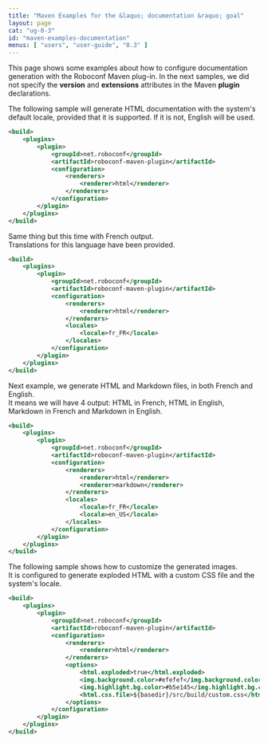 ```yaml
---
title: "Maven Examples for the &laquo; documentation &raquo; goal"
layout: page
cat: "ug-0-3"
id: "maven-examples-documentation"
menus: [ "users", "user-guide", "0.3" ]
---
```


This page shows some examples about how to configure documentation generation with the Roboconf
Maven plug-in. In the next samples, we did not specify the **version** and **extensions** attributes
in the Maven **plugin** declarations.


The following sample will generate HTML documentation with the system's default locale, provided that
it is supported. If it is not, English will be used.

```xml
<build>
	<plugins>
		<plugin>
			<groupId>net.roboconf</groupId>
			<artifactId>roboconf-maven-plugin</artifactId>
			<configuration>
				<renderers>
					<renderer>html</renderer>
				</renderers>
			</configuration>
		</plugin>
	</plugins>
</build>
```

Same thing but this time with French output.  
Translations for this language have been provided.

```xml
<build>
	<plugins>
		<plugin>
			<groupId>net.roboconf</groupId>
			<artifactId>roboconf-maven-plugin</artifactId>
			<configuration>
				<renderers>
					<renderer>html</renderer>
				</renderers>
				<locales>
					<locale>fr_FR</locale>
				</locales>
			</configuration>
		</plugin>
	</plugins>
</build>
```

Next example, we generate HTML and Markdown files, in both French and English.  
It means we will have 4 output: HTML in French, HTML in English, Markdown in
French and Markdown in English.

```xml
<build>
	<plugins>
		<plugin>
			<groupId>net.roboconf</groupId>
			<artifactId>roboconf-maven-plugin</artifactId>
			<configuration>
				<renderers>
					<renderer>html</renderer>
					<renderer>markdown</renderer>
				</renderers>
				<locales>
					<locale>fr_FR</locale>
					<locale>en_US</locale>
				</locales>
			</configuration>
		</plugin>
	</plugins>
</build>
```

The following sample shows how to customize the generated images.  
It is configured to generate exploded HTML with a custom CSS file and the system's locale.

```xml
<build>
	<plugins>
		<plugin>
			<groupId>net.roboconf</groupId>
			<artifactId>roboconf-maven-plugin</artifactId>
			<configuration>
				<renderers>
					<renderer>html</renderer>
				</renderers>
				<options>
					<html.exploded>true</html.exploded>
					<img.background.color>#efefef</img.background.color>
					<img.highlight.bg.color>#b5e145</img.highlight.bg.color>
					<html.css.file>${basedir}/src/build/custom.css</html.css.file>
				</options>
			</configuration>
		</plugin>
	</plugins>
</build>
```
